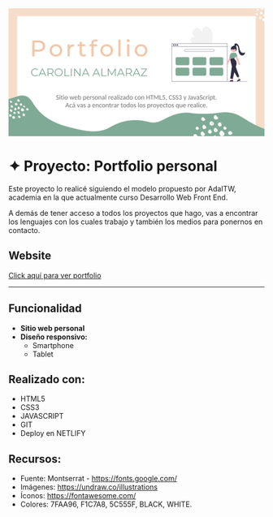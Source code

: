 <img src="./imgs/img_readme.png">

#  ✦ Proyecto: **Portfolio personal**

Este proyecto lo realicé siguiendo el modelo propuesto por AdaITW, academia en la que actualmente curso Desarrollo Web Front End. 

A demás de tener acceso a todos los proyectos que hago, vas a encontrar los lenguajes con los cuales trabajo y también los medios para ponernos en contacto.


## Website
[Click aquí para ver portfolio](https://caroalmaraz.netlify.app/)
____________________________________________________________________________


## Funcionalidad
* **Sitio web personal**
* **Diseño responsivo:**
    + Smartphone
    + Tablet

## Realizado con:
* HTML5
* CSS3
* JAVASCRIPT
* GIT
* Deploy en NETLIFY

## Recursos:
* Fuente: Montserrat - https://fonts.google.com/
* Imágenes: https://undraw.co/illustrations
* Íconos: https://fontawesome.com/
* Colores: 7FAA96, F1C7A8, 5C555F, BLACK, WHITE.